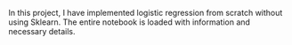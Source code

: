 In this project, I have implemented logistic regression from scratch without using Sklearn.
The entire notebook is loaded with information and necessary details.
